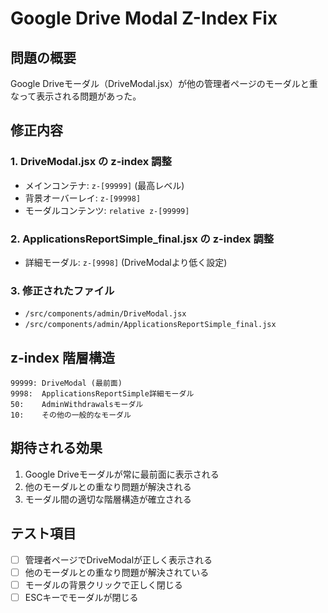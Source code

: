 # Google Drive Modal Z-Index Fix

## 問題の概要
Google Driveモーダル（DriveModal.jsx）が他の管理者ページのモーダルと重なって表示される問題があった。

## 修正内容

### 1. DriveModal.jsx の z-index 調整
- メインコンテナ: `z-[99999]` (最高レベル)
- 背景オーバーレイ: `z-[99998]`
- モーダルコンテンツ: `relative z-[99999]`

### 2. ApplicationsReportSimple_final.jsx の z-index 調整
- 詳細モーダル: `z-[9998]` (DriveModalより低く設定)

### 3. 修正されたファイル
- `/src/components/admin/DriveModal.jsx`
- `/src/components/admin/ApplicationsReportSimple_final.jsx`

## z-index 階層構造
```
99999: DriveModal (最前面)
9998:  ApplicationsReportSimple詳細モーダル
50:    AdminWithdrawalsモーダル
10:    その他の一般的なモーダル
```

## 期待される効果
1. Google Driveモーダルが常に最前面に表示される
2. 他のモーダルとの重なり問題が解決される
3. モーダル間の適切な階層構造が確立される

## テスト項目
- [ ] 管理者ページでDriveModalが正しく表示される
- [ ] 他のモーダルとの重なり問題が解決されている
- [ ] モーダルの背景クリックで正しく閉じる
- [ ] ESCキーでモーダルが閉じる
